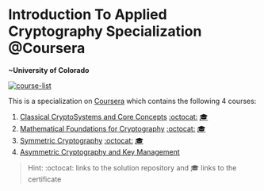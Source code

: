 # Introduction To Applied Cryptography Specialization @Coursera
__~University of Colorado__

[![course-list](https://img.shields.io/badge/also%20see-Other%20Coursera%20Courses-1f72ff.svg)](https://github.com/anishLearnsToCode/course-list#coursera)

This is a specialization on 
[Coursera](https://www.coursera.org/specializations/introduction-applied-cryptography) 
which contains the following 4 courses:

1. [Classical CryptoSystems and Core Concepts](https://www.coursera.org/learn/classical-cryptosystems) 
   [:octocat:](https://github.com/anishLearnsToCode/classical-cryptosystems-core-concepts) 
   [🎓](https://www.coursera.org/verify/7FVGRVKAFW73)
1. [Mathematical Foundations for Cryptography](https://www.coursera.org/learn/mathematical-foundations-cryptography) 
   [:octocat:](https://github.com/anishLearnsToCode/mathematical-foundations-cryptography) 
   [🎓](http://coursera.org/verify/ZPQF7QGV22XT)
1. [Symmetric Cryptography](https://www.coursera.org/learn/symmetric-crypto) 
   [:octocat:](https://github.com/anishLearnsToCode/symmetric-cryptography)
   [🎓](http://coursera.org/verify/KPJPY9LZAFBP)
1. [Asymmetric Cryptography and Key Management](https://www.coursera.org/learn/asymmetric-crypto)

> Hint: :octocat: links to the solution repository and 🎓 links to the certificate
